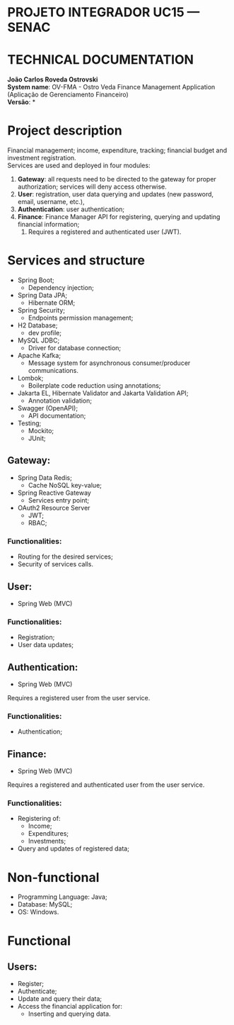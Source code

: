 # PROJETO INTEGRADOR UC15 — SENAC

# TECHNICAL DOCUMENTATION

**João Carlos Roveda Ostrovski**</br>
**System name**: OV-FMA \- Ostro Veda Finance Management Application (Aplicação de Gerenciamento Financeiro)  
**Versão**: *

# Project description

Financial management; income, expenditure, tracking; financial budget and investment registration.  
Services are used and deployed in four modules:

1. **Gateway**: all requests need to be directed to the gateway for proper authorization; services will deny access otherwise.  
2. **User**: registration, user data querying and updates (new password, email, username, etc.),  
3. **Authentication**: user authentication;  
4. **Finance**: Finance Manager API for registering, querying and updating financial information;  
   1. Requires a registered and authenticated user (JWT).

# Services and structure

* Spring Boot;  
  * Dependency injection;  
* Spring Data JPA;  
  * Hibernate ORM;  
* Spring Security;  
  * Endpoints permission management;  
* H2 Database;  
  * dev profile;  
* MySQL JDBC;  
  * Driver for database connection;  
* Apache Kafka;  
  * Message system for asynchronous consumer/producer communications.  
* Lombok;  
  * Boilerplate code reduction using annotations;  
* Jakarta EL, Hibernate Validator and Jakarta Validation API;  
  * Annotation validation;  
* Swagger (OpenAPI);  
  * API documentation;  
* Testing;  
  * Mockito;  
  * JUnit;

## Gateway:

* Spring Data Redis;  
  * Cache NoSQL key-value;  
* Spring Reactive Gateway  
  * Services entry point;  
* OAuth2 Resource Server  
  * JWT;  
  * RBAC;

### Functionalities:

* Routing for the desired services;  
* Security of services calls.

## User:

* Spring Web (MVC)

### Functionalities:

* Registration;  
* User data updates;

## Authentication:

* Spring Web (MVC)

Requires a registered user from the user service.

### Functionalities:

* Authentication;

## Finance:

* Spring Web (MVC)

Requires a registered and authenticated user from the user service.

### Functionalities:

* Registering of:  
  * Income;  
  * Expenditures;  
  * Investments;  
* Query and updates of registered data;

# Non-functional

* Programming Language: Java;  
* Database: MySQL;  
* OS: Windows.

# Functional

## Users:

* Register;  
* Authenticate;  
* Update and query their data;  
* Access the financial application for:  
  * Inserting and querying data.